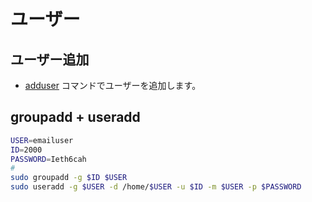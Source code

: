 # ユーザー

## ユーザー追加

- [adduser](../../command/a/adduser.md) コマンドでユーザーを追加します。


## groupadd + useradd

~~~bash
USER=emailuser
ID=2000
PASSWORD=Ieth6cah
#
sudo groupadd -g $ID $USER
sudo useradd -g $USER -d /home/$USER -u $ID -m $USER -p $PASSWORD
~~~ 